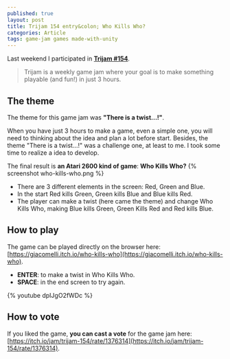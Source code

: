 ```yaml
---
published: true
layout: post
title: Trijam 154 entry&colon; Who Kills Who?
categories: Article
tags: game-jam games made-with-unity
---
```

Last weekend I participated in **[Trijam #154](https://itch.io/jam/trijam-154)**.

> Trijam is a weekly game jam where your goal is to make something playable (and fun!) in just 3 hours.

## The theme
The theme for this game jam was **"There is a twist...!"**.

When you have just 3 hours to make a game, even a simple one, you will need to thinking about the idea and plan a lot before start.
Besides, the theme "There is a twist...!" was a challenge one, at least to me. I took some time to realize a idea to develop.


The final result is **an Atari 2600 kind of game**: **Who Kills Who?**
{% screenshot who-kills-who.png %}
* There are 3 different elements in the screen: Red, Green and Blue.
* In the start Red kills Green, Green kills Blue and Blue kills Red. 
* The player can make a twist (here came the theme) and change Who Kills Who, making Blue kills Green, Green Kills Red and Red kills Blue.

## How to play
The game can be played directly on the browser here: [https://giacomelli.itch.io/who-kills-who](https://giacomelli.itch.io/who-kills-who).

* **ENTER**: to make a twist in Who Kills Who.
* **SPACE**: in the end screen to try again.

{% youtube dpIJgO2fWDc %}

## How to vote
If you liked the game, **you can cast a vote** for the game jam here: [https://itch.io/jam/trijam-154/rate/1376314](https://itch.io/jam/trijam-154/rate/1376314).